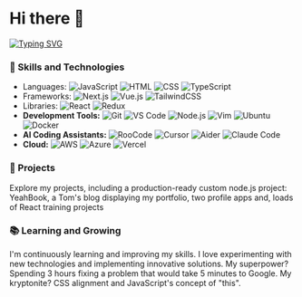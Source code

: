 # Hi there 👋
[![Typing SVG](https://readme-typing-svg.herokuapp.com?font=Fira+Code&pause=1000&color=2E86AB&width=600&lines=I'm+Thomas;A+passionate+developer;With+a+keen+interest+in+web+development)](https://git.io/typing-svg)
### 🚀 Skills and Technologies
- Languages: ![JavaScript](https://img.shields.io/badge/-JavaScript-F7DF1E?style=flat-square&logo=javascript&logoColor=black) ![HTML](https://img.shields.io/badge/-HTML5-E34F26?style=flat-square&logo=html5&logoColor=white) ![CSS](https://img.shields.io/badge/-CSS3-1572B6?style=flat-square&logo=css3&logoColor=white) ![TypeScript](https://img.shields.io/badge/-TypeScript-3178C6?style=flat-square&logo=typescript&logoColor=white)
- Frameworks: ![Next.js](https://img.shields.io/badge/-Next.js-000000?style=flat-square&logo=next.js&logoColor=white) ![Vue.js](https://img.shields.io/badge/-Vue.js-4FC08D?style=flat-square&logo=vue.js&logoColor=white) ![TailwindCSS](https://img.shields.io/badge/-TailwindCSS-06B6D4?style=flat-square&logo=tailwind-css&logoColor=white)
- Libraries: ![React](https://img.shields.io/badge/-React-61DAFB?style=flat-square&logo=react&logoColor=black) ![Redux](https://img.shields.io/badge/-Redux-764ABC?style=flat-square&logo=redux&logoColor=white)
- **Development Tools:** ![Git](https://img.shields.io/badge/-Git-F05032?style=flat-square&logo=git&logoColor=white) ![VS Code](https://img.shields.io/badge/-VS%20Code-007ACC?style=flat-square&logo=visual-studio-code&logoColor=white) ![Node.js](https://img.shields.io/badge/-Node.js-339933?style=flat-square&logo=node.js&logoColor=white) ![Vim](https://img.shields.io/badge/-Vim-019733?style=flat-square&logo=vim&logoColor=white) ![Ubuntu](https://img.shields.io/badge/-WSL%20Ubuntu-E95420?style=flat-square&logo=ubuntu&logoColor=white) ![Docker](https://img.shields.io/badge/-Docker-2496ED?style=flat-square&logo=docker&logoColor=white)
- **AI Coding Assistants:** ![RooCode](https://img.shields.io/badge/-RooCode-000000?style=flat-square&logo=code&logoColor=white) ![Cursor](https://img.shields.io/badge/-Cursor-000000?style=flat-square&logo=cursor&logoColor=white) ![Aider](https://img.shields.io/badge/-Aider-4B32C3?style=flat-square&logo=robot&logoColor=white) ![Claude Code](https://img.shields.io/badge/-Claude%20Code-D4A373?style=flat-square&logo=data:image/svg+xml;base64,PHN2ZyB3aWR0aD0iMjQiIGhlaWdodD0iMjQiIHZpZXdCb3g9IjAgMCAyNCAyNCIgZmlsbD0ibm9uZSIgeG1sbnM9Imh0dHA6Ly93d3cudzMub3JnLzIwMDAvc3ZnIj4KPGcgaWQ9IlNWR1JlcG9fYmdDYXJyaWVyIiBzdHJva2Utd2lkdGg9IjAiPjwvZz48ZyBpZD0iU1ZHUmVwb190cmFjZXJDYXJyaWVyIiBzdHJva2UtbGluZWNhcD0icm91bmQiIHN0cm9rZS1saW5lam9pbj0icm91bmQiPjwvZz48ZyBpZD0iU1ZHUmVwb19pY29uQ2FycmllciI+IDxwYXRoIGQ9Ik0xMiAyTDMgN1YxN0wxMiAyMkwyMSAxN1Y3TDEyIDJaIiBmaWxsPSJ3aGl0ZSI+PC9wYXRoPiA8L2c+PC9zdmc+&logoColor=white)
- **Cloud:** ![AWS](https://img.shields.io/badge/-AWS-FF9900?style=flat-square&color=232F3E) ![Azure](https://img.shields.io/badge/-Azure-0078D4?style=flat-square&logo=microsoft-azure&logoColor=white) ![Vercel](https://img.shields.io/badge/-Vercel-000000?style=flat-square&logo=vercel&logoColor=white)

### 🌟 Projects
Explore my projects, including a production-ready custom node.js project: YeahBook, a Tom's blog displaying my portfolio, two profile apps and,
loads of React training projects
### 📚 Learning and Growing
I'm continuously learning and improving my skills. I love experimenting with new technologies and implementing innovative solutions.
My superpower? Spending 3 hours fixing a problem that would take 5 minutes to Google. My kryptonite? CSS alignment and JavaScript's concept of "this".
